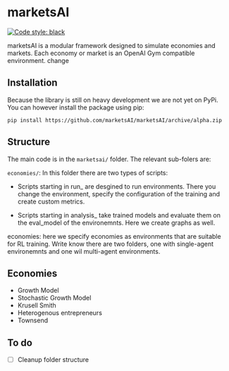 # marketsAI

[![Code style: black](https://img.shields.io/badge/code%20style-black-000000.svg)](https://github.com/psf/black)

marketsAI is a modular framework designed to simulate economies and markets. Each economy or market is an OpenAI Gym compatible environment.
change

## Installation

Because the library is still on heavy development we are not yet on PyPi. You can however install the package using pip:

```shell
pip install https://github.com/marketsAI/marketsAI/archive/alpha.zip
```

## Structure

The main code is in the `marketsai/` folder. The relevant sub-folers are:

`economies/`: In this folder there are two types of scripts:

- Scripts starting in run_ are desgined to run environments. There you change the environment, specify the configuration of the training and create custom metrics.

- Scripts starting in analysis_ take trained models and evaluate them on the eval_model of the environemnts. Here we create graphs as well.

economies: here we specify economies as environments that are suitable for RL training. Write know there are two folders, one with single-agent environemnts and one wil multi-agent environments.



## Economies

- Growth Model
- Stochastic Growth Model
- Krusell Smith
- Heterogenous entrepreneurs
- Townsend

## To do

- [ ] Cleanup folder structure


